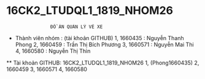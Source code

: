 # 16CK2_LTUDQL1_1819_NHOM26
					ĐỒ ÁN QUẢN LÝ VÉ XE
* Thành viên nhóm : (tài khoản GITHUB)
1,	1660435 : Nguyễn Thanh Phong 
2,  1660459 : Trần Thị Bích Phương 
3,  1660571 : Nguyễn Mai Thi 
4, 	1660580 : Nguyễn Thị Thìn 

** Tài khoản GITHUB: 16CK2_LTUDQL1_1819_NHOM26
1, (Phong1660435)
2, 1660459
3, 1660571
4, 1660580

